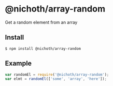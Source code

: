 # @nichoth/array-random

Get a random element from an array

## Install

    $ npm install @nichoth/array-random

## Example

```js
var randomEl = require('@nichoth/array-random');
var elmt = randomEl(['some', 'array', 'here']);
```

